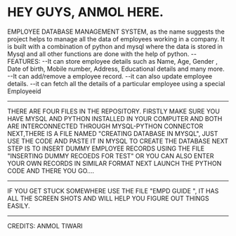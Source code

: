 # HEY GUYS, ANMOL HERE.
EMPLOYEE DATABASE MANAGEMENT SYSTEM, as the name suggests the project helps to
manage all the data of employees working in a company. It is built with a combination of
python and mysql where the data is stored in Mysql and all other functions are done with
the help of python.
--FEATURES:
--It can store employee details such as Name, Age, Gender ,
Date of birth, Mobile number, Address, Educational details and many more.
--It can add/remove a employee record.
--it can also update employee details.
--it can fetch all the details of a particular employee
using a special Employeeid

-----------------

THERE ARE FOUR FILES IN THE REPOSITORY. FIRSTLY MAKE SURE YOU HAVE MYSQL AND PYTHON INSTALLED IN YOUR COMPUTER AND BOTH ARE 
INTERCONNECTED THROUGH MYSQL-PYTHON CONNECTOR
NEXT,THERE IS A FILE NAMED "CREATING DATABASE IN MYSQL", JUST USE THE CODE AND PASTE IT IN MYSQL TO CREATE THE DATABASE
NEXT STEP IS TO INSERT DUMMY EMPLOYEE RECORDS USING THE FILE "INSERTING DUMMY RECOEDS FOR TEST" OR YOU CAN ALSO ENTER YOUR OWN RECORDS IN SIMILAR FORMAT
NEXT LAUNCH THE PYTHON CODE AND THERE YOU GO....

 ------------
 IF YOU GET STUCK SOMEWHERE USE THE FILE "EMPD GUIDE ", IT HAS ALL THE SCREEN SHOTS AND WILL HELP YOU FIGURE OUT THINGS EASILY.
 
 ---------
CREDITS:
ANMOL TIWARI
